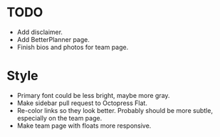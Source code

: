 TODO
====

* Add disclaimer.
* Add BetterPlanner page.
* Finish bios and photos for team page.

# Style

* Primary font could be less bright, maybe more gray.
* Make sidebar pull request to Octopress Flat.
* Re-color links so they look better. Probably should be more subtle, especially on the team page.
* Make team page with floats more responsive.

